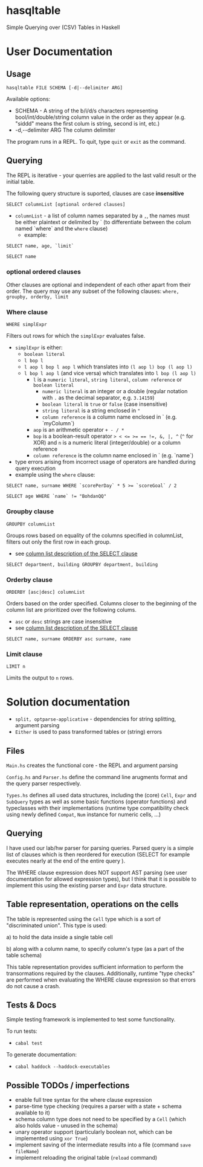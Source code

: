 # hasqltable
Simple Querying over (CSV) Tables in Haskell

# User Documentation

## Usage

`hasqltable FILE SCHEMA [-d|--delimiter ARG]`

Available options:
 * SCHEMA - A string of the b/i/d/s characters representing bool/int/double/string column value in the order as they appear (e.g. "siddd" means the first colum is string, second is int, etc.)
 * -d,--delimiter ARG       The column delimiter

The program runs in a REPL. To quit, type `quit` or `exit` as the command.

## Querying

The REPL is iterative - your querries are applied to the last valid result or the initial table.

The following query structure is suported, clauses are case **insensitive**

`SELECT columnList [optional ordered clauses]`

* `columnList` - a list of column names separated by a `,`, the names must be either plaintext or delimited by \` (to differentiate between the colum named \`where\` and the `where` clause)
  * example: 
``` 
SELECT name, age, `limit`

SELECT name

```
### optional ordered clauses

Other clauses are optional and independent of each other apart from their order. The query may use any subset of the following clauses: `where, groupby, orderby, limit`

### Where clause

`WHERE simplExpr`

Filters out rows for which the `simplExpr` evaluates false.

* `simplExpr` is either:
  * `boolean literal`
  * `l bop l`
  * `l aop l bop l aop l` which translates into `(l aop l) bop (l aop l)`
  * `l bop l aop l` (and vice versa) which translates into `l bop (l aop l)`
    * `l` is a `numeric literal`, `string literal`, `column reference` or `boolean literal`
      * `numeric literal` is an integer or a double (regular notation with `.` as the decimal separator, e.g. `3.14159`)
      * `boolean literal` is `true` or `false` (case insensitive)
      * `string literal` is a string enclosed in `"`
      * `column reference` is a column name enclosed in \` (e.g. \`myColumn\`)
    * `aop` is an arithmetic operator `+ - / *`
    * `bop` is a boolean-result operator `> < <= >= == !=, &, |, ^` (`^` for XOR) and `n` is a numeric literal (integer/double) or a column reference
    * `column reference` is the column name enclosed in \` (e.g. \`name\`)
* type errors arising from incorrect usage of operators are handled during query execution
* example using the `where` clause: 

```
SELECT name, surname WHERE `scorePerDay` * 5 >= `scoreGoal` / 2

SELECT age WHERE `name` != "BohdanQQ"
```

### Groupby clause

`GROUPBY columnList`

Groups rows based on equality of the columns specified in columnList, filters out only the first row in each group.


* see [column list description of the SELECT clause](##Querying)

```
SELECT department, building GROUPBY department, building
```

### Orderby clause

`ORDERBY [asc|desc] columnList`

Orders based on the order specified. Columns closer to the beginning of the column list are prioritized over the following colums.

* `asc` or `desc` strings are case insensitive
* see [column list description of the SELECT clause](##Querying)

```
SELECT name, surname ORDERBY asc surname, name
```

### Limit clause

`LIMIT n`

Limits the output to `n` rows.

# Solution documentation

* `split, optparse-applicative` - dependencies for string splitting, argument parsing
* `Either` is used to pass transformed tables or (string) errors

## Files

`Main.hs` creates the functional core - the REPL and argument parsing

`Config.hs` and `Parser.hs` define the command line arugments format and the query parser respectively.

`Types.hs` defines all used data structures, including the (core) `Cell`, `Expr` and `SubQuery` types as well as some basic functions (operator functions) and typeclasses with their implementations (runtime type compatibility check using newly defined `Compat`, `Num` instance for numeric cells, ...)

## Querying

I have used our lab/hw parser for parsing queries. Parsed query is a simple list of clauses which is then reordered for execution (SELECT for example executes nearly at the end of the entire query ). 

The WHERE clause expression does NOT support AST parsing (see user documentation for allowed expression types), but I think
that it is possible to implement this using the existing parser and `Expr` data structure.

## Table representation, operations on the cells

The table is represented using the `Cell` type which is a sort of "discriminated union". This type is used: 

a) to hold the data inside a single table cell

b) along with a column name, to specify column's type (as a part of the table schema)

This table representation provides sufficient information to perform the transormations required by the clauses. Additionally, runtime "type checks" are performed when evaluating the WHERE clause expression so that errors do not cause a crash.

## Tests & Docs

Simple testing framework is implemented to test some functionality.

To run tests: 
* `cabal test`

To generate documentation: 
* `cabal haddock --haddock-executables`


## Possible TODOs / imperfections
* enable full tree syntax for the where clause expression
* parse-time type checking (requires a parser with a state + schema available to it)
* schema column type does not need to be specified by a `Cell` (which also holds value - unused in the schema)
* unary operator support (particularly boolean not, which can be implemented using `xor True`)
* implement saving of the intermediate results into a file (command `save fileName`)
* implement reloading the original table (`reload` command)